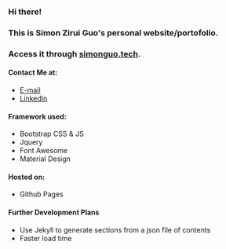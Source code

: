 ### Hi there!
### This is Simon Zirui Guo's personal website/portofolio.
### Access it through [simonguo.tech](http://simonguo.tech).
#### Contact Me at:
* [E-mail](simonguozirui@gmail.com)
* [LinkedIn](https://www.linkedin.com/in/simonguozirui/)

#### Framework used:
* Bootstrap CSS & JS
* Jquery
* Font Awesome
* Material Design

#### Hosted on:
* Github Pages

#### Further Development Plans
* Use Jekyll to generate sections from a json file of contents
* Faster load time
